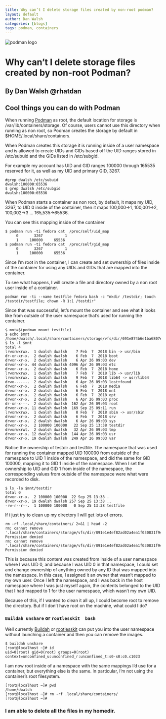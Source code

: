 ```yaml
---
title: Why can’t I delete storage files created by non-root podman?
layout: default
author: Dan Walsh
categories: [blogs]
tags: podman, containers
---
```


![podman logo](https://podman.io/images/podman.svg)

# Why can’t I delete storage files created by non-root Podman?
## By Dan Walsh @rhatdan

## Cool things you can do with Podman

When running [Podman](https://podman.io) as root, the default location for storage is /var/lib/containers/storage.  Of course, users cannot use this directory when running as non root, so Podman creates the storage by default in $HOME/.local/share/containers.

<!--readmore-->
When Podman creates this storage it is running inside of a user namespace and is allowed to create UIDs and GIDs based off the UID ranges stored in /etc/subuid and the GIDs listed in /etc/subgid.

For example my account has UID and GID ranges 100000 through 165535 reserved for it, as well as my UID and primary GID, 3267.

```
#grep dwalsh /etc/subuid
dwalsh:100000:65536
$ grep dwalsh /etc/subgid
dwalsh:100000:65536
```

When Podman starts a container as non root, by default, it maps my UID, 3267, to UID 0 inside of the container, then it maps 100,000->1,  100,001->2, 100,002->3 … 165,535->65536.

You can see this mapping inside of the container

```
$ podman run -ti fedora cat  /proc/self/uid_map
	 0       3267          1
	 1     100000     65536
$ podman run -ti fedora cat  /proc/self/gid_map
	 0       3267          1
	 1     100000     65536
```


Since I’m root in the container, I can create and set ownership of files inside of the container for using any UIDs and GIDs that are mapped into the container.

To see what happens, I will create a file and directory owned by a non root user inside of a container.
```
podman run -ti --name testfile fedora bash -c "mkdir /testdir; touch /testdir/testfile; chown -R 1:1 /testdir"
```
Since that was successful, let’s mount the container and see what it looks like from outside of the user namespace that’s used for running the container.

```
$ mnt=$(podman mount testfile)
$ echo $mnt
/home/dwalsh/.local/share/containers/storage/vfs/dir/691e874b6e1ba6807ecbe73910396b10f118617233aacc3df3297ffc4e1332f9
$ ls -l $mnt
total 4
lrwxrwxrwx.  1 dwalsh dwalsh    7 Feb  7  2018 bin -> usr/bin
dr-xr-xr-x.  2 dwalsh dwalsh    6 Feb  7  2018 boot
drwxr-xr-x.  2 dwalsh dwalsh    6 Apr 26 09:03 dev
drwxr-xr-x. 44 dwalsh dwalsh 4096 Apr 26 09:03 etc
drwxr-xr-x.  2 dwalsh dwalsh    6 Feb  7  2018 home
lrwxrwxrwx.  1 dwalsh dwalsh    7 Feb  7  2018 lib -> usr/lib
lrwxrwxrwx.  1 dwalsh dwalsh    9 Feb  7  2018 lib64 -> usr/lib64
drwx------.  2 dwalsh dwalsh    6 Apr 26 09:03 lost+found
drwxr-xr-x.  2 dwalsh dwalsh    6 Feb  7  2018 media
drwxr-xr-x.  2 dwalsh dwalsh    6 Feb  7  2018 mnt
drwxr-xr-x.  2 dwalsh dwalsh    6 Feb  7  2018 opt
drwxr-xr-x.  2 dwalsh dwalsh    6 Apr 26 09:03 proc
dr-xr-x---.  2 dwalsh dwalsh  162 Apr 26 09:03 root
drwxr-xr-x. 11 dwalsh dwalsh  169 Sep 25 09:11 run
lrwxrwxrwx.  1 dwalsh dwalsh    8 Feb  7  2018 sbin -> usr/sbin
drwxr-xr-x.  2 dwalsh dwalsh    6 Feb  7  2018 srv
drwxr-xr-x.  2 dwalsh dwalsh    6 Apr 26 09:03 sys
drwxr-xr-x.  2 100000 100000   22 Sep 25 13:38 testdir
drwxrwxrwt.  2 dwalsh dwalsh   32 Apr 26 09:03 tmp
drwxr-xr-x. 12 dwalsh dwalsh  144 Apr 26 09:03 usr
drwxr-xr-x. 19 dwalsh dwalsh  249 Apr 26 09:03 var
```
Notice the ownership of testdir and testfile.  The namespace that was used for running the container mapped UID 100000 from outside of the namespace to UID 1 inside of the namespace, and did the same for GID 100000, mapping it to GID 1 inside of the namespace.  When I set the ownership to UID and GID 1 from inside of the namespace, the corresponding values from outside of the namespace were what were recorded to disk.

```
$ ls -la $mnt/testdir
total 0
drwxr-xr-x.  2 100000 100000  22 Sep 25 13:38 .
drwxr-xr-x. 19 dwalsh dwalsh 257 Sep 25 13:38 ..
-rw-r--r--.  1 100000 100000   0 Sep 25 13:38 testfile
```
If i just try to clean up my directory I will get lots of errors.

```
rm -rf .local/share/containers/ 2>&1 | head -2
rm: cannot remove '.local/share/containers/storage/vfs/dir/891e1e4ef82ad02a4ea1f030831f942d722c7694c4db64ca3239c8163b811c58/bin': Permission denied
rm: cannot remove '.local/share/containers/storage/vfs/dir/891e1e4ef82ad02a4ea1f030831f942d722c7694c4db64ca3239c8163b811c58/boot': Permission denied
```
This is because this content was created from inside of a user namespace where I was UID 0, and because I was UID 0 in that namespace, I could set and change ownership of anything owned by any ID that was mapped into the namespace.  In this case, I assigned it an owner that wasn’t mapped to my own user.  Once I left the namespace, and I was back in the host namespace where I was just myself again, the contents belonged to the UID that I had mapped to 1 for the user namespace, which wasn’t my own UID.

Because of this, if I wanted to clean it all up, I could become root to remove the directory.  But if I don’t have root on the machine, what could I do?

### `Buildah unshare` or `rootlesskit  bash`

Well currently [Buildah](http://buildah.io) or [rootlesskit](https://github.com/rootless-containers/rootlesskit) can put you into the user namespace without launching a container and then you can remove the images.

```
$ buildah unshare
[root@localhost ~]# id
uid=0(root) gid=0(root) groups=0(root) context=unconfined_u:unconfined_r:unconfined_t:s0-s0:c0.c1023
```

I am now root inside of a namespace with the same mappings I’d use for a container, but everything else is the same.  In particular, I’m not using the container’s root filesystem.

```
[root@localhost ~]# pwd
/home/dwalsh
[root@localhost ~]# rm -rf .local/share/containers/
[root@localhost ~]#
```

### I am able to delete all the files in my homedir.
